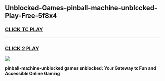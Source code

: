 
## Unblocked-Games-pinball-machine-unblocked-Play-Free-5f8x4
<h3>
<a href="https://premium76.site?title=pinball-machine-unblocked&ref=18A1">CLICK TO PLAY</a></h3>
<hr>

<h3>
<a href="https://premium76.site?title=pinball-machine-unblocked&ref=18A1">CLICK 2 PLAY</a>
  
</h3>

<a href="https://premium76.site?title=pinball-machine-unblocked&ref=18A1"><img src="https://clearcache.store/games.png"></a>


**pinball-machine-unblocked games unblocked: Your Gateway to Fun and Accessible Online Gaming**
